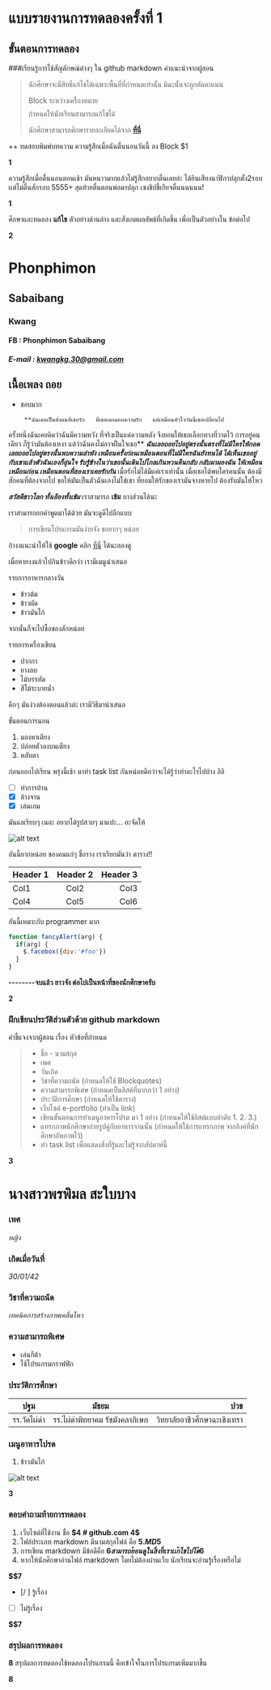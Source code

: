 # แบบรายงานการทดลองครั้งที่ 1

## ขั้นตอนการทดลอง

###เรียนรู้การใช้สัญลักษณ์ต่างๆ ใน github markdown
คำแนะนำจากผู้สอน
> นักศึกษาจะมีสิทธิ์แก้ไขได้เฉพาะพื้นที่ที่กำหนดเท่านั้น มิฉะนั้นจะถูกตัดคะแนน
> 
> Block ระหว่างเครื่องหมาย $$$$ กำหนดให้นักเรียนสามารถแก้ไขได้
> 
> นักศึกษาสามารถศึกษารายละเอียดได้จาก **[ที่นี่](https://ankworld.github.io/2017-10-3-How_to_Write_Github_Markdown.html)**

++ ทดสอบพิมพ์บทความ ความรู้สึกเมื่อฉันตื่นนอนวันนี้ ลง Block $1

**$$$$1**

ความรู้สึกเมื่อตื่นนอนตอนเช้า มันหนาวมากแล้วไม่รู้สึกอยากตื่นเลยอ่ะ ได้ยินเสียงนาฬิกาปลุกตั้ง2รอบเเต่ไม่ตื่นสักรอบ 5555+ สุดท้ายตื่นตอนพ่อมาปลุก เซงชิปขี้เกียจตื่นนนนนน!

**$$$$1**

ศึกษาและทดลอง **แก้ไข** ตัวอย่างด้านล่าง และสังเกตผลลัพธ์ที่เกิดขึ้น เพื่อเป็นตัวอย่างใน ข้อต่อไป

**$$$$2**

# Phonphimon
## Sabaibang
### Kwang
#### FB : Phonphimon Sabaibang
##### E-mail : kwangkg.30@gmail.com

## เนื้อเพลง ถอย 
* ชอบมาก

       **ฉันเคยเป็นดั่งคนที่เธอรัก   ที่เธอเคยมอบความรัก   แต่เหมือนหัวใจวันนี้เธอเปลี่ยนไป
ครั้งหนึ่งฉันเคยคิดว่าฉันมีความหวัง  ที่จริงเป็นแค่ความหลัง   จึงยอมให้เธอเลือกทางที่วาดไว้
การอยู่คนเดียว ก็รู้ว่ามันต้องเหงา แต่ว่าฉันคงไม่อาจฝืนใจเธอ**
      **_ฉันเลยถอยไปอยู่ตรงนั้นตรงที่ไม่มีใครให้กอด เลยถอยไปอยู่ตรงนั้นพบความลำพัง
เหมือนครั้งก่อนเหมือนตอนที่ไม่มีใครฉันยังทนได้ ได้เห็นเธออยู่กับเขาแล้วตัวฉันเองก็อุ่นใจ 
รับรู้ข้างในว่าเธอนั้นเดินไปไกลเกินหวนคืนกลับ กลับมามองฉัน ให้เหมือน เหมือนก่อน 
เหมือนตอนที่สองเราเคยรักกัน_**
        เมื่อรักไม่ได้มีแค่เราเท่านั้น เมื่อเธอได้พบใครคนนั้น ต้องมีสักคนที่ต้องจากไป
ขอให้มันเป็นตัวฉันเองไม่ใช่เขา ที่ยอมให้รักของเรามันจางหายไป
ต้องรับมันให้ไหว

**_สวัสดีชาวโลก ทั้งเอียงทั้งเข้ม_**
เราสามารถ **เข้ม** บางส่วนได้นะ

เราสามารถยกคำพูดมาได้ด้วย มันจะดูดีไปอีกแบบ
> การเขียนโปรแกรมมันง่ายจัง ขอยากๆ หน่อย

ถ้างงแนะนำให้ใช้ **google** คลิก [ที่นี่](https://www.google.co.th) ได้นะลองดู

เมื่อหายงงแล้วไปกินข้าวดีกว่า เรามีเมนูนำเสนอ

รายการอาหารกลางวัน
- ข้าวต้ม
- ข้าวผัด
- ข้าวมันไก่

จากนั้นก็จะไปซื้อของสักหน่อย

รายการเครื่องเขียน
* ปากกา
* ยางลบ
* ไม้บรรทัด
* สีไม้ระบายน้ำ

ดึกๆ มันง่วงต้องตอนแล้วล่ะ เรามีวิธีมานำเสนอ

ขั้นตอนการนอน
1. มองหาเตียง
2. ปล่อยตัวลงบนเตียง
3. หลับตา

ก่อนออกไปเรียน พรุ่งนี้เช้า มาทำ task list กันหน่อยดีกว่าจะได้รู้ว่าทำอะไรไปบ้าง อิอิ

- [ ] ทำการบ้าน
- [x] ล้างจาน
- [x] เล่นเกม

มันแลเรียบๆ เนอะ อยากได้รูปสวยๆ มาแปะ... อะจัดให้

![alt text](https://scontent.fbkk5-6.fna.fbcdn.net/v/t1.0-9/20155972_1222776067867584_8222141954943801824_n.jpg?oh=4ecb5096824d2af420a7d68bd1d16323&oe=5A7D4107)

อันนี้ยากหน่อย ของคนแก่ๆ ชื่อราง เราเรียกมันว่า ตาราง!!

| Header 1 | Header 2 | Header 3 |
|----------|:--------:|---------:|
|Col1      |   Col2   |   Col3   |
|Col4      |   Col5   |   Col6   |

อันนี้เหมาะกับ programmer มาก

```javascript
function fancyAlert(arg) {
  if(arg) {
    $.facebox({div:'#foo'})
  }
}
```

**--------จบแล้ว ยาวจัง ต่อไปเป็นหน้าที่ของนักศึกษาครับ**

**$$$$2**


### ฝึกเขียนประวัติส่วนตัวด้วย github markdown
คำชี้แจงจากผู้สอน เรื่อง หัวข้อที่กำหนด
> - ชื่อ - นามสกุล
> - เพศ
> - วันเกิด
> - วิชาที่ความถนัด (กำหนดให้ใช้ Blockquotes)
> - ความสามารถพิเศษ (กำหนดเป็นลิสต์ที่มากกว่า 1 อย่าง)
> - ประวัติการศึกษา (กำหนดให้ใช้ตาราง)
> - เว็บไซต์ e-portfolio (ทำเป็น link)
> - เขียนขั้นตอนการทำเมนูอาหารโปรด มา 1 อย่าง (กำหนดให้ใช้ลิสต์แบบลำดับ 1. 2. 3.)
> - แทรกภาพนักศึกษาถ่ายรูปคู่กับอาหารจานนั้น (กำหนดให้ใช้การแทรกภาพ จากลิงค์ที่นักศึกษาอัพภาพไว้)
> - ทำ task list เพื่อแสดงสิ่งที่รู้และไม่รู้จากสัปดาห์นี้

**$$$$3**
# **นางสาวพรพิมล สะใบบาง**

### เพศ 
_หญิง_

### เกิดเมื่อวันที่ 
_30/01/42_

### วิชาที่ความถนัด 
_เทคนิคการสร้างภาพเคลื่นไหว_

### ความสามารถพิเศษ
- เล่นกีต้า 
- ใช้โปรแกรมกราฟฟิก

### ประวัติการศึกษา

|   ปฐม    |            มัธยม              |          ปวช             |
|----------|:-----------------------------:|-------------------------:|
|รร.วัดไผ่ดำ |   รร.ไผ่ดำพิทยาคม รัชมังคลาภิเษก   |  วิทยาลัยอาชีวศึกษาฉะเชิงเทรา |

### เมนูอาหารโปรด

1. ข้าวมันไก่

![alt text](https://620882fc-a-62cb3a1a-s-sites.googlegroups.com/site/kwangkgsabaibang/home/kwang.jpg?attachauth=ANoY7crksVH9nfJDDx6JJXVMLOMk4JLvdJN0Qz3izoVafqZlNHF6VJHKzf1H9Gt06QDk1ZPPBVw3oRu7ncKjSLRak11Vy4zZXz57BziHnTP98LRUdOr9TPbxIKYdhb9ckpN_8jL8I1O6O1HbqW50_Ot2-2VzdDC8i0MlLLs2jzDBGyy90Tb2pPgN-LOdT9ktu8W3ZO2xjGJboHZcRbU03UdM2ZpDqwgQzA%3D%3D&attredirects=0)


**$$$$3**

### ตอบคำถามท้ายการทดลอง

1. เว็บไซต์ที่ใช้งาน ชื่อ **$4 #  github.com  4$**
2. ไฟล์ประเภท markdown มีนามสกุลไฟล์ คือ **$5 .MD  5$**
3. การเขียน markdown มีข้อดีคือ **$6 สามารถย้อนดูในสิ่งที่เราเเก้ไขไปได้  6$** 
4. หากให้นักศึกษาอ่านไฟล์ markdown โดยไม่ต้องผ่านเว็บ นักเรียนจะอ่านรู้เรื่องหรือไม่ 

**$$7** 

- [/ ] รู้เรื่อง  
- [ ] ไม่รู้เรื่อง

**$$7** 

### สรุปผลการทดลอง

**$$$$8**
สรุปผลการทดลองใช้ทดลองโปรแกรมนี้ คือเข้าใจในการโปรแกรมเพิ่มมากขึ้น

**$$$$8**
